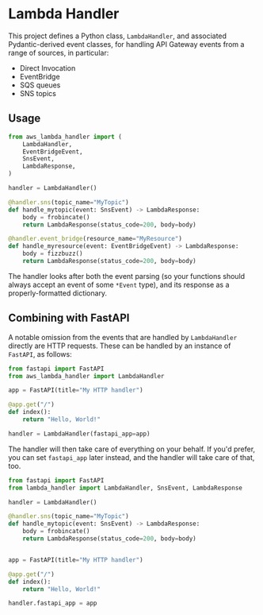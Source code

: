 # Lambda Handler

This project defines a Python class, `LambdaHandler`, and associated Pydantic-derived
event classes, for handling API Gateway events from a range of sources, in particular:

- Direct Invocation
- EventBridge
- SQS queues
- SNS topics

## Usage

```python
from aws_lambda_handler import (
    LambdaHandler,
    EventBridgeEvent,
    SnsEvent,
    LambdaResponse,
)

handler = LambdaHandler()

@handler.sns(topic_name="MyTopic")
def handle_mytopic(event: SnsEvent) -> LambdaResponse:
    body = frobincate()
    return LambdaResponse(status_code=200, body=body)

@handler.event_bridge(resource_name="MyResource")
def handle_myresource(event: EventBridgeEvent) -> LambdaResponse:
    body = fizzbuzz()
    return LambdaResponse(status_code=200, body=body)
```

The handler looks after both the event parsing (so your functions should always
accept an event of some `*Event` type), and its response as a properly-formatted
dictionary.

## Combining with FastAPI

A notable omission from the events that are handled by `LambdaHandler` directly are
HTTP requests. These can be handled by an instance of `FastAPI`, as follows:

```python
from fastapi import FastAPI
from aws_lambda_handler import LambdaHandler

app = FastAPI(title="My HTTP handler")

@app.get("/")
def index():
    return "Hello, World!"

handler = LambdaHandler(fastapi_app=app)
```

The handler will then take care of everything on your behalf. If you'd prefer, you
can set `fastapi_app` later instead, and the handler will take care of that, too.

```python
from fastapi import FastAPI
from lambda_handler import LambdaHandler, SnsEvent, LambdaResponse

handler = LambdaHandler()

@handler.sns(topic_name="MyTopic")
def handle_mytopic(event: SnsEvent) -> LambdaResponse:
    body = frobincate()
    return LambdaResponse(status_code=200, body=body)


app = FastAPI(title="My HTTP handler")

@app.get("/")
def index():
    return "Hello, World!"

handler.fastapi_app = app
```
